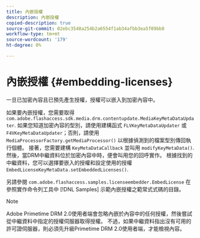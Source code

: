 ```yaml
---
title: 內嵌授權
description: 內嵌授權
copied-description: true
source-git-commit: 02ebc3548a254b2a6554f1ab34afbb3ea5f09bb8
workflow-type: tm+mt
source-wordcount: '179'
ht-degree: 0%

---
```


# 內嵌授權 {#embedding-licenses}

一旦已加密內容且已預先產生授權，授權可以嵌入到加密內容中。

如果要內嵌授權，您需要取得 `com.adobe.flashaccess.sdk.media.drm.contentupdate.MediaKeyMetaDataUpdater`. 如果您知道加密內容的型別，請使用建構函式 `FLVKeyMetaDataUpdater` 或 `F4VKeyMetaDataUpdater`；否則，請使用 `MediaProcessorFactory.getMediaProcessor()` 以根據偵測到的檔案型別傳回執行個體。 接著，您需要建構 `KeyMetaDataCallback` 並叫用 `modifyKeyMetaData()`. 然後，當DRM中繼資料位於加密內容中時，便會叫用您的回呼實作。 根據找到的中繼資料，您可以選擇要嵌入的授權和設定使用的授權 `EmbedLicenseKeyMetaData.setEmbeddedLicenses()`.

另請參閱 `com.adobe.flashaccess.samples.licenseembedder.EmbedLicense` 在參照實作命令列工具中 [!DNL Samples] 示範內嵌授權之範常式式碼的目錄。

>[!NOTE]
>
>Adobe Primetime DRM 2.0使用者端會忽略內嵌於內容中的任何授權，然後嘗試從中繼資料中指定的授權伺服器取得授權。 不過，如果中繼資料指出沒有可用的許可證伺服器，則必須先升級Primetime DRM 2.0使用者端，才能檢視內容。
